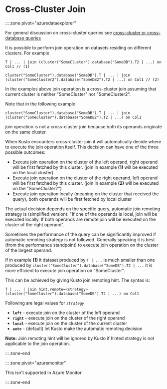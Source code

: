 # Cross-Cluster Join

::: zone pivot="azuredataexplorer"

For general discussion on cross-cluster queries see [cross-cluster or cross-database queries](cross-cluster-or-database-queries.md)

It is possible to perform join operation on datasets residing on different clusters. For example 

<!-- csl -->
```
T | ... | join (cluster("SomeCluster").database("SomeDB").T2 | ...) on Col1 // (1)

cluster("SomeCluster").database("SomeDB").T | ... | join (cluster("SomeCluster2").database("SomeDB2").T2 | ...) on Col1 // (2)
```

In the examples above join operation is a cross-cluster join assuming that current cluster is neither "SomeCluster" nor "SomeCluster2".

Note that in the following example

<!-- csl -->
```
cluster("SomeCluster").database("SomeDB").T | ... | join (cluster("SomeCluster").database("SomeDB2").T2 | ...) on Col1 
```

join operation is not a cross-cluster join because both its operands originate on the same cluster.

When Kusto encounters cross-cluster join it will automatically decide where to execute the join operation itself. This decision can have one of the three possible outcomes:
* Execute join operation on the cluster of the left operand, right operand will be first fetched by this cluster. (join in example **(1)** will be executed on the local cluster)
* Execute join operation on the cluster of the right operand, left operand will be first fetched by this cluster. (join in example **(2)** will be executed on the "SomeCluster2")
* Execute join operation locally (meaning on the cluster that received the query), both operands will be first fetched by local cluster

The actual decision depends on the specific query, automatic join remoting strategy is (simplified version): 
"If one of the operands is local, join will be executed locally. If both operands are remote join will be executed on the cluster of the right operand".

Sometimes the performance of the query can be significantly improved if automatic remoting strategy is not followed. Generally speaking it is best (from the performance standpoint) to execute join operation on the cluster of the largest operand.

If in example **(1)** it dataset produced by ```T | ...``` is much smaller than one produced by ```cluster("SomeCluster").database("SomeDB").T2 | ...``` it is more efficient to execute join operation on "SomeCluster".

This can be achieved by giving Kusto join remoting hint. The syntax is:

<!-- csl -->
```
T | ... | join hint.remote=<strategy> (cluster("SomeCluster").database("SomeDB").T2 | ...) on Col1
```

Following are legal values for *`strategy`*
* **`left`** - execute join on the cluster of the left operand 
* **`right`** - execute join on the cluster of the right operand
* **`local`** - execute join on the cluster of the current cluster
* **`auto`** - (default) let Kusto make the automatic remoting decision

**Note:** Join remoting hint will be ignored by Kusto if hinted strategy is not applicable to the join operation.

::: zone-end

::: zone pivot="azuremonitor"

This isn't supported in Azure Monitor

::: zone-end
